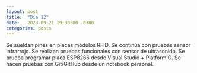 ```yaml
---
layout: post
title:  "Día 12"
date:   2023-09-21 19:30:00 -0300
categories: posts
---
```


Se sueldan pines en placas módulos RFID. Se continúa con pruebas sensor infrarrojo. Se realizan pruebas funcionales con sensor de ultrasonido. 
Se prueba programar placa ESP8266 desde Visual Studio + PlatformIO. Se hacen pruebas con Git/GitHub desde un notebook personal.
